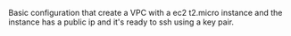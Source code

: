 Basic configuration that create a VPC with a ec2 t2.micro instance and the instance has a public ip and it's ready to ssh using a key pair. 
